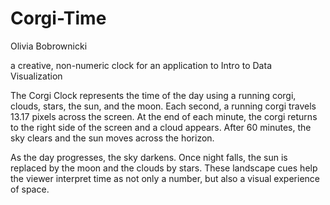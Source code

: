 # Corgi-Time
Olivia Bobrownicki

a creative, non-numeric clock for an application to Intro to Data Visualization

The Corgi Clock represents the time of the day using a running corgi, clouds, stars, the sun, and the moon. Each second, a running corgi travels 13.17 pixels across the screen. At the end of each minute, the corgi returns to the right side of the screen and a cloud appears. After 60 minutes, the sky clears and the sun moves across the horizon.

As the day progresses, the sky darkens. Once night falls, the sun is replaced by the moon and the clouds by stars. These landscape cues help the viewer interpret time as not only a number, but also a visual experience of space.
